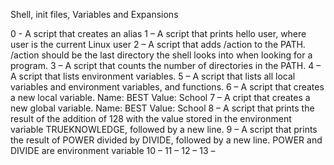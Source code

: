 Shell, init files, Variables and Expansions

0 - A script that creates an alias 
1 – A script that prints hello user, where user is the current Linux user 
2 – A script that adds /action to the PATH. /action should be the last directory the shell looks into when looking for a program. 
3 – A script that counts the number of directories in the PATH. 
4 – A script that lists environment variables. 
5 – A script that lists all local variables and environment variables, and functions. 
6 – A script that creates a new local variable.
		Name: BEST
		Value: School
7 – A cript that creates a new global variable.
		Name: BEST
		Value: School
8 – A script that prints the result of the addition of 128 with the value stored in the environment variable TRUEKNOWLEDGE, followed by a new line. 
9 – A script that prints the result of POWER divided by DIVIDE, followed by a new line.
			POWER and DIVIDE are environment variable 
10 – 
11 – 
12 – 
13 – 
